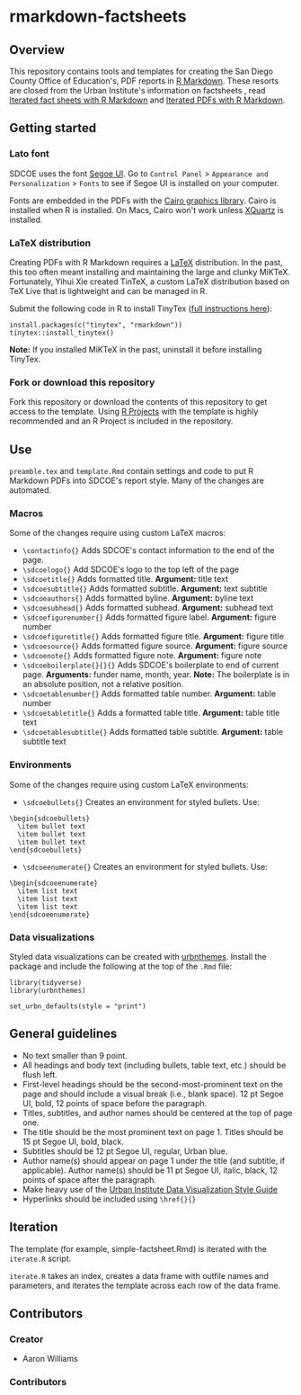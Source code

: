 # rmarkdown-factsheets

## Overview

This repository contains tools and templates for creating the San Diego County Office of Education's, PDF reports in [R Markdown](https://rmarkdown.rstudio.com/). These resorts are closed from the Urban Institute's information on factsheets , read [Iterated fact sheets with R Markdown](https://medium.com/@urban_institute/iterated-fact-sheets-with-r-markdown-d685eb4eafce) and [Iterated PDFs with R Markdown](https://medium.com/@urban_institute/iterated-pdfs-with-r-markdown-144e2a6d6a1a).

## Getting started

### Lato font

SDCOE uses the font [Segoe UI](https://fonts.google.com/specimen/SegoeUI). Go to `Control Panel` > `Appearance and Personalization` > `Fonts` to see if Segoe UI is installed on your computer. 

Fonts are embedded in the PDFs with the [Cairo graphics library](https://www.cairographics.org/). Cairo is installed when R is installed. On Macs, Cairo won't work unless [XQuartz](https://www.xquartz.org/) is installed. 

### LaTeX distribution

Creating PDFs with R Markdown requires a [LaTeX](https://www.latex-project.org/about/) distribution. In the past, this too often meant installing and maintaining the large and clunky MiKTeX. Fortunately, Yihui Xie created TinTeX, a custom LaTeX distribution based on TeX Live that is lightweight and can be managed in R.

Submit the following code in R to install TinyTex ([full instructions here](https://yihui.name/tinytex/)):

```
install.packages(c("tinytex", "rmarkdown"))
tinytex::install_tinytex()
```
**Note:** If you installed MiKTeX in the past, uninstall it before installing TinyTex. 

### Fork or download this repository

Fork this repository or download the contents of this repository to get access to the template. Using [R Projects](https://ui-research.github.io/r-at-urban/intro-to-r.html#projects) with the template is highly recommended and an R Project is included in the repository.  

## Use

`preamble.tex` and `template.Rmd` contain settings and code to put R Markdown PDFs into SDCOE's report style. Many of the changes are automated. 

### Macros

Some of the changes require using custom LaTeX macros:

* `\contactinfo{}` Adds SDCOE's contact information to the end of the page. 
* `\sdcoelogo{}` Add SDCOE's logo to the top left of the page
* `\sdcoetitle{}` Adds formatted title. **Argument:** title text
* `\sdcoesubtitle{}` Adds formatted subtitle. **Argument:** text subtitle
* `\sdcoeauthors{}` Adds formatted byline. **Argument:** byline text
* `\sdcoesubhead{}` Adds formatted subhead. **Argument:** subhead text
* `\sdcoefigurenumber{}` Adds formatted figure label. **Argument:** figure number
* `\sdcoefiguretitle{}` Adds formatted figure title. **Argument:** figure title
* `\sdcoesource{}` Adds formatted figure source. **Argument:** figure source
* `\sdcoenote{}` Adds formatted figure note. **Argument:**  figure note
* `\sdcoeboilerplate{}{}{}` Adds SDCOE's boilerplate to end of current page. **Arguments:** funder name, month, year. **Note:** The boilerplate is in an absolute position, not a relative position. 
* `\sdcoetablenumber{}` Adds formatted table number. **Argument:** table number
* `\sdcoetabletitle{}` Adds a formatted table title. **Argument:** table title text
* `\sdcoetablesubtitle{}` Adds formatted table subtitle. **Argument:** table subtitle text


### Environments

Some of the changes require using custom LaTeX environments:

* `\sdcoebullets{}` Creates an environment for styled bullets. Use:

```
\begin{sdcoebullets}
  \item bullet text
  \item bullet text
  \item bullet text
\end{sdcoebullets}
```

* `\sdcoeenumerate{}` Creates an environment for styled bullets. Use:

```
\begin{sdcoeenumerate}
  \item list text
  \item list text
  \item list text
\end{sdcoeenumerate}
```

### Data visualizations

Styled data visualizations can be created with [urbnthemes](https://github.com/UI-Research/urbnthemes). Install the package and include the following at the top of the `.Rmd` file:

```
library(tidyverse)
library(urbnthemes)

set_urbn_defaults(style = "print")
```

## General guidelines

* No text smaller than 9 point.
* All headings and body text (including bullets, table text, etc.) should be flush left.
* First-level headings should be the second-most-prominent text on the page and should include a visual break (i.e., blank space). 12 pt Segoe UI, bold, 12 points of space before the paragraph.
* Titles, subtitles, and author names should be centered at the top of page one.
* The title should be the most prominent text on page 1. Titles should be 15 pt Segoe UI, bold, black.
* Subtitles should be 12 pt Segoe UI, regular, Urban blue.
* Author name(s) should appear on page 1 under the title (and subtitle, if applicable). Author name(s) should be 11 pt Segoe UI, italic, black, 12 points of space after the paragraph.
* Make heavy use of the [Urban Institute Data Visualization Style Guide](http://urbaninstitute.github.io/graphics-styleguide/)
* Hyperlinks should be included using `\href{}{}`

## Iteration

The template (for example, simple-factsheet.Rmd) is iterated with the `iterate.R` script. 

`iterate.R` takes an index, creates a data frame with outfile names and parameters, and iterates the template across each row of the data frame. 

## Contributors

### Creator

* Aaron Williams

### Contributors

